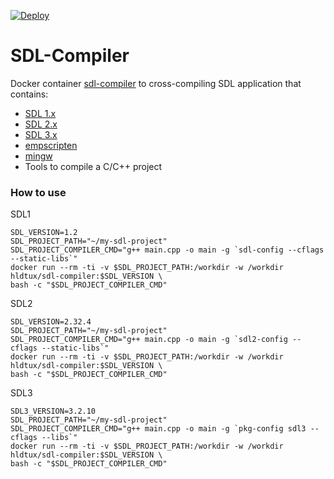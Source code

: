 [![Deploy](https://github.com/humbertodias/docker-sdl-compiler/actions/workflows/deploy.yml/badge.svg)](https://github.com/humbertodias/docker-sdl-compiler/actions/workflows/deploy.yml)

# SDL-Compiler

Docker container [sdl-compiler](https://hub.docker.com/r/hldtux/sdl-compiler) to cross-compiling SDL application that contains:
* [SDL 1.x](https://www.libsdl.org/)
* [SDL 2.x](https://www.libsdl.org/)
* [SDL 3.x](https://www.libsdl.org/)
* [empscripten](https://emscripten.org/)
* [mingw](http://mingw-w64.org)
* Tools to compile a C/C++ project


### How to use

SDL1
```shell
SDL_VERSION=1.2
SDL_PROJECT_PATH="~/my-sdl-project"
SDL_PROJECT_COMPILER_CMD="g++ main.cpp -o main -g `sdl-config --cflags --static-libs`"
docker run --rm -ti -v $SDL_PROJECT_PATH:/workdir -w /workdir hldtux/sdl-compiler:$SDL_VERSION \
bash -c "$SDL_PROJECT_COMPILER_CMD"
```

SDL2
```shell
SDL_VERSION=2.32.4
SDL_PROJECT_PATH="~/my-sdl-project"
SDL_PROJECT_COMPILER_CMD="g++ main.cpp -o main -g `sdl2-config --cflags --static-libs`"
docker run --rm -ti -v $SDL_PROJECT_PATH:/workdir -w /workdir hldtux/sdl-compiler:$SDL_VERSION \
bash -c "$SDL_PROJECT_COMPILER_CMD"
```

SDL3
```shell
SDL3_VERSION=3.2.10
SDL_PROJECT_PATH="~/my-sdl-project"
SDL_PROJECT_COMPILER_CMD="g++ main.cpp -o main -g `pkg-config sdl3 --cflags --libs`"
docker run --rm -ti -v $SDL_PROJECT_PATH:/workdir -w /workdir hldtux/sdl-compiler:$SDL_VERSION \
bash -c "$SDL_PROJECT_COMPILER_CMD"
```

